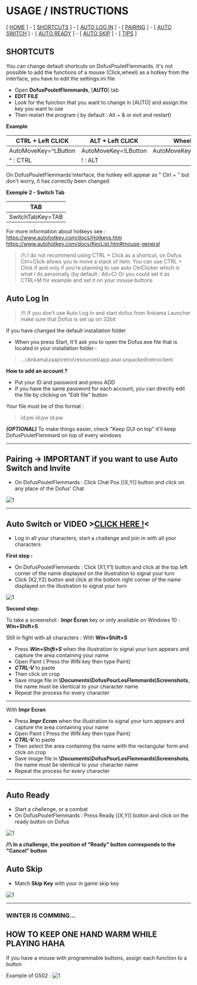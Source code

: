 


# USAGE / INSTRUCTIONS

[ [HOME](README.md) ] - [ [SHORTCUTS](#raccourcis) ] - [ [AUTO LOG IN](#autologin) ] - [ [PAIRING](#pairing) ] - [ [AUTO SWITCH](#autoswitch) ] -
[ [AUTO READY](#autoready) ] -  [ [AUTO SKIP](#autoskip) ] -  [ [TIPS](#tips) ]

## SHORTCUTS <a name="raccourcis"></a>

You can change default shortcuts on DofusPouletFlemmards.
It's not possible to add the functions of a mouse (Click,wheel) as a hotkey from the interface, you have to edit the settings.ini file

- Open **DofusPouletFlemmards**,  [**AUTO**] tab
- **EDIT FILE**
- Look for the function that you want to change in [AUTO] and assign the key you want to use
- Then restart the program ( by default : Alt + & or exit and restart)

**Example**

| CTRL + Left CLICK               	| ALT + Left CLICK             	| WheelUp      	|
|------------------------------------	|------------------------------------	|---------------------	|
| AutoMoveKey=^LButton               	| AutoMoveKey=!LButton               	| AutoMoveKey=WheelUp 	|
| ^ : CTRL                           	| ! : ALT                            	|                     	|


On DofusPouletFlemmards'interface, the hotkey will appear as " Ctrl + " but don't worry, it has correctly been changed

**Exemple 2 - Switch Tab**<a name="tab"></a>

| TAB                	| 
|------------------------------------	|
| SwitchTabKey=TAB               	|


For more information about hotkeys see :
https://www.autohotkey.com/docs/Hotkeys.htm
https://www.autohotkey.com/docs/KeyList.htm#mouse-general

> /!\ I do not recommend using CTRL + Click as a shortcut, on Dofus Ctrl+Click allows you to move a stack of item.
You can use CTRL + Click if and only if you're planning to use auto CtrlClicker which is what I do personally (by default : Alt+C)
Or you could set it as CTRL+M for example and set it on your mouse buttons


## Auto Log In<a name="autologin"></a>

> /!\ If you don't use Auto Log In and start dofus from Ankama Launcher
> make sure that Dofus is set up on 32bit


If you have changed the default installation folder
- When you press Start, It'll ask you to open the Dofus.exe file that is located in your installation folder :
>...\Ankama\zaap\retro\resources\app.asar.unpacked\retroclient

**How to add an account ?**
- Put your ID and password and press ADD
- If you have the same password for each account, you can directly edit the file by clicking on "Edit file" button


Your file must be of this format :

>id:pw
>id:pw
>id:pw

_**(OPTIONAL)**_ To make things easier, check "Keep GUI on top" it'll keep DofusPouletFlemmard on top of every windows

___

## Pairing -> IMPORTANT if you want to use Auto Switch and Invite <a name="pairing"></a>

- On DofusPouletFlemmards : Click Chat Pos [(X,Y)] button and click on any place of the Dofus' Chat

![1](https://i.imgur.com/WabGtYn.png)

___

## Auto Switch<a name="autoswitch"></a> or VIDEO >[CLICK HERE !](https://www.youtube.com/watch?v=C-uG38r7FlI)<

- Log in all your characters, start a challenge and join in with all your characters

**First step :**
- On DofusPouletFlemmards : Click (X1,Y1) button and click at the top left corner of the name displayed on the illustration to signal your turn
-  Click (X2,Y2) button and click at the bottom right corner of the name displayed on the illustration to signal your turn

![1](https://i.imgur.com/Qxqme01.png)

**Second step:**

To take a screenshot :
 **Impr Écran** key or only available on Windows 10 : **Win+Shift+S**

Still in fight with all characters :
With **Win+Shift+S**
- Press _**Win+Shift+S**_ when the illustration to signal your turn appears and capture the area containing your name
- Open Paint ( Press the WIN key then type Paint)
- _**CTRL-V**_ to paste
- Then click on crop
- Save image file in **\Documents\DofusPourLesFlemmards\Screenshots**, the name must be identical to your character name
- Repeat the process for every character

___

With **Impr Ecran**
- Press _**Impr Ecran**_ when the illustration to signal your turn appears and capture the area containing your name
- Open Paint ( Press the WIN key then type Paint)
- _**CTRL-V**_ to paste
- Then select the area containing the name with the rectangular form and click on crop
- Save image file in **\Documents\DofusPourLesFlemmards\Screenshots**, the name must be identical to your character name
- Repeat the process for every character

___

## Auto Ready<a name="autoready"></a>

- Start a challenge, or a combat
- On DofusPouletFlemmards : Press Ready [(X,Y)] button and click on the ready button on Dofus

![1](https://i.imgur.com/ue8pKTs.png)

**/!\ In a challenge, the position of "Ready" button corresponds to the "Cancel" button**

## Auto Skip<a name="autoskip"></a>

- Match **Skip Key** with your in game skip key

![1](https://i.imgur.com/yigvyog.png)

___

### WINTER IS COMMING...  <a name="tips"></a>
## HOW TO KEEP ONE HAND WARM WHILE PLAYING HAHA

If you have a mouse with programmable buttons, assign each function to a button

Example of G502 :
![1](https://imgur.com/Fsgapak.png)
